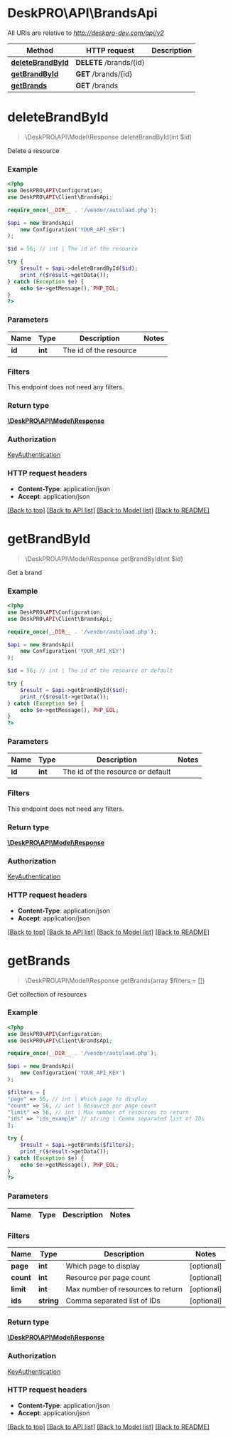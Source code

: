 # DeskPRO\API\BrandsApi

All URIs are relative to *http://deskpro-dev.com/api/v2*

Method | HTTP request | Description
------------- | ------------- | -------------
[**deleteBrandById**](BrandsApi.md#deleteBrandById) | **DELETE** /brands/{id} | 
[**getBrandById**](BrandsApi.md#getBrandById) | **GET** /brands/{id} | 
[**getBrands**](BrandsApi.md#getBrands) | **GET** /brands | 


# **deleteBrandById**
> \DeskPRO\API\Model\Response deleteBrandById(int $id)



Delete a resource

### Example
```php
<?php
use DeskPRO\API\Configuration;
use DeskPRO\API\Client\BrandsApi;

require_once(__DIR__ . '/vendor/autoload.php');

$api = new BrandsApi(
    new Configuration('YOUR_API_KEY')
);

$id = 56; // int | The id of the resource

try {
    $result = $api->deleteBrandById($id);
    print_r($result->getData());
} catch (Exception $e) {
    echo $e->getMessage(), PHP_EOL;
}
?>
```

### Parameters


Name | Type | Description  | Notes
------------- | ------------- | ------------- | -------------
 **id** | **int**| The id of the resource |

### Filters
This endpoint does not need any filters.


### Return type

[**\DeskPRO\API\Model\Response**](../Model/Response.md)

### Authorization

[KeyAuthentication](../../README.md#KeyAuthentication)

### HTTP request headers

 - **Content-Type**: application/json
 - **Accept**: application/json

[[Back to top]](#) [[Back to API list]](../../README.md#documentation-for-api-endpoints) [[Back to Model list]](../../README.md#documentation-for-models) [[Back to README]](../../README.md)

# **getBrandById**
> \DeskPRO\API\Model\Response getBrandById(int $id)



Get a brand

### Example
```php
<?php
use DeskPRO\API\Configuration;
use DeskPRO\API\Client\BrandsApi;

require_once(__DIR__ . '/vendor/autoload.php');

$api = new BrandsApi(
    new Configuration('YOUR_API_KEY')
);

$id = 56; // int | The id of the resource or default

try {
    $result = $api->getBrandById($id);
    print_r($result->getData());
} catch (Exception $e) {
    echo $e->getMessage(), PHP_EOL;
}
?>
```

### Parameters


Name | Type | Description  | Notes
------------- | ------------- | ------------- | -------------
 **id** | **int**| The id of the resource or default |

### Filters
This endpoint does not need any filters.


### Return type

[**\DeskPRO\API\Model\Response**](../Model/Response.md)

### Authorization

[KeyAuthentication](../../README.md#KeyAuthentication)

### HTTP request headers

 - **Content-Type**: application/json
 - **Accept**: application/json

[[Back to top]](#) [[Back to API list]](../../README.md#documentation-for-api-endpoints) [[Back to Model list]](../../README.md#documentation-for-models) [[Back to README]](../../README.md)

# **getBrands**
> \DeskPRO\API\Model\Response getBrands(array $filters = [])



Get collection of resources

### Example
```php
<?php
use DeskPRO\API\Configuration;
use DeskPRO\API\Client\BrandsApi;

require_once(__DIR__ . '/vendor/autoload.php');

$api = new BrandsApi(
    new Configuration('YOUR_API_KEY')
);

$filters = [
"page" => 56, // int | Which page to display
"count" => 56, // int | Resource per page count
"limit" => 56, // int | Max number of resources to return
"ids" => "ids_example" // string | Comma separated list of IDs
];

try {
    $result = $api->getBrands($filters);
    print_r($result->getData());
} catch (Exception $e) {
    echo $e->getMessage(), PHP_EOL;
}
?>
```

### Parameters


Name | Type | Description  | Notes
------------- | ------------- | ------------- | -------------

### Filters


Name | Type | Description  | Notes
------------- | ------------- | ------------- | -------------
 **page** | **int**| Which page to display | [optional]
 **count** | **int**| Resource per page count | [optional]
 **limit** | **int**| Max number of resources to return | [optional]
 **ids** | **string**| Comma separated list of IDs | [optional]

### Return type

[**\DeskPRO\API\Model\Response**](../Model/Response.md)

### Authorization

[KeyAuthentication](../../README.md#KeyAuthentication)

### HTTP request headers

 - **Content-Type**: application/json
 - **Accept**: application/json

[[Back to top]](#) [[Back to API list]](../../README.md#documentation-for-api-endpoints) [[Back to Model list]](../../README.md#documentation-for-models) [[Back to README]](../../README.md)

